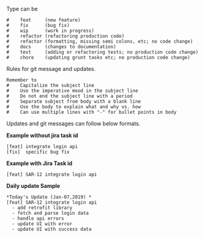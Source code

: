 Type can be 
```
#    feat     (new feature)
#    fix      (bug fix)
#    wip      (work in progress)
#    refactor (refactoring production code)
#    refactor (formatting, missing semi colons, etc; no code change)
#    docs     (changes to documentation)
#    test     (adding or refactoring tests; no production code change)
#    chore    (updating grunt tasks etc; no production code change)
```

Rules for git message and updates.
```
Remember to
#    Capitalize the subject line
#    Use the imperative mood in the subject line
#    Do not end the subject line with a period
#    Separate subject from body with a blank line
#    Use the body to explain what and why vs. how
#    Can use multiple lines with "-" for bullet points in body
```

Updates and git messages can follow below formats.

**Example without jira task id**
```
[feat] integrate login api
[fix]  specific bug fix
```

**Example with Jira Task id**
```
[feat] SAR-12 integrate login api
```

**Daily update Sample**
```skype
*Today's Update (Jan-07,2019) *
[feat] SAR-12 integrate login api
  - add retrofit library
  - fetch and parse login data
  - handle api errors
  - update UI with error
  - update UI with success data
```


